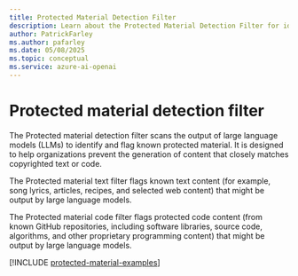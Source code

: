 ```yaml
---
title: Protected Material Detection Filter
description: Learn about the Protected Material Detection Filter for identifying and flagging known protected text and code content in large language model outputs.
author: PatrickFarley
ms.author: pafarley
ms.date: 05/08/2025
ms.topic: conceptual
ms.service: azure-ai-openai
---
```


# Protected material detection filter

The Protected material detection filter scans the output of large language models (LLMs) to identify and flag known protected material. It is designed to help organizations prevent the generation of content that closely matches copyrighted text or code.

The Protected material text filter flags known text content (for example, song lyrics, articles, recipes, and selected web content) that might be output by large language models.

The Protected material code filter flags protected code content (from known GitHub repositories, including software libraries, source code, algorithms, and other proprietary programming content) that might be output by large language models.

[!INCLUDE [protected-material-examples](../../../ai-services/content-safety/includes/protected-material-examples.md)]